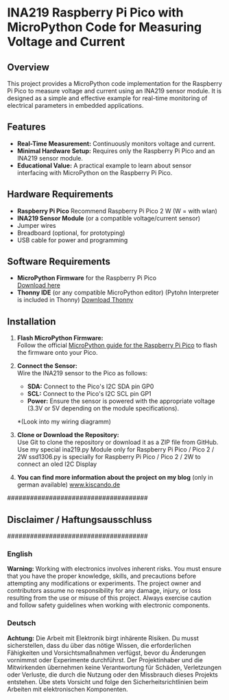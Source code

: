 # INA219 Raspberry Pi Pico with MicroPython Code for Measuring Voltage and Current

## Overview
This project provides a MicroPython code implementation for the Raspberry Pi Pico to measure voltage and current using an INA219 sensor module. It is designed as a simple and effective example for real-time monitoring of electrical parameters in embedded applications.

## Features
- **Real-Time Measurement:** Continuously monitors voltage and current.
- **Minimal Hardware Setup:** Requires only the Raspberry Pi Pico and an INA219 sensor module.
- **Educational Value:** A practical example to learn about sensor interfacing with MicroPython on the Raspberry Pi Pico.

## Hardware Requirements
- **Raspberry Pi Pico** Recommend Raspberry Pi Pico 2 W (W = with wlan)
- **INA219 Sensor Module** (or a compatible voltage/current sensor)
- Jumper wires
- Breadboard (optional, for prototyping)
- USB cable for power and programming

## Software Requirements
- **MicroPython Firmware** for the Raspberry Pi Pico  
  [Download here](https://micropython.org/download/rp2-pico/)
- **Thonny IDE** (or any compatible MicroPython editor) (Pytohn Interpreter is included in Thonny)
  [Download Thonny](https://thonny.org/)


## Installation

1. **Flash MicroPython Firmware:**  
   Follow the official [MicroPython guide for the Raspberry Pi Pico](https://docs.micropython.org/en/latest/rp2/quickref.html) to flash the firmware onto your Pico.

2. **Connect the Sensor:**  
   Wire the INA219 sensor to the Pico as follows:
   - **SDA:** Connect to the Pico's I2C SDA pin GP0
   - **SCL:** Connect to the Pico's I2C SCL pin GP1
   - **Power:** Ensure the sensor is powered with the appropriate voltage (3.3V or 5V depending on the module specifications).
   
   *(Look into my wiring diagramm)

3. **Clone or Download the Repository:**  
   Use Git to clone the repository or download it as a ZIP file from GitHub.
   Use my special ina219.py Module only for Raspberry Pi Pico / Pico 2 / 2W
   ssd1306.py is specially for Raspberry Pi Pico / Pico 2 / 2W to connect an oled I2C Display

5. **You can find more information about the project on my blog** (only in german available)
   www.kiscando.de


#####################################
## Disclaimer / Haftungsausschluss ##
#####################################

### English
**Warning:** Working with electronics involves inherent risks. You must ensure that you have the proper knowledge, skills, and precautions before attempting any modifications or experiments. The project owner and contributors assume no responsibility for any damage, injury, or loss resulting from the use or misuse of this project. Always exercise caution and follow safety guidelines when working with electronic components.

### Deutsch
**Achtung:** Die Arbeit mit Elektronik birgt inhärente Risiken. Du musst sicherstellen, dass du über das nötige Wissen, die erforderlichen Fähigkeiten und Vorsichtsmaßnahmen verfügst, bevor du Änderungen vornimmst oder Experimente durchführst. Der Projektinhaber und die Mitwirkenden übernehmen keine Verantwortung für Schäden, Verletzungen oder Verluste, die durch die Nutzung oder den Missbrauch dieses Projekts entstehen. Übe stets Vorsicht und folge den Sicherheitsrichtlinien beim Arbeiten mit elektronischen Komponenten.
